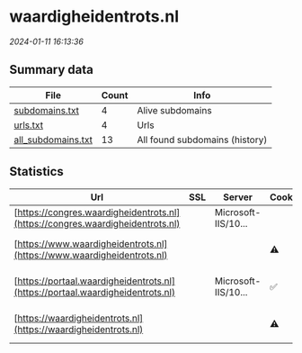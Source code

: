 # waardigheidentrots.nl
*2024-01-11 16:13:36*
## Summary data
| File       | Count | Info |
|------------|-------|------|
|[subdomains.txt](/data/waardigheidentrots.nl/subdomains.txt)|4|Alive subdomains|
|[urls.txt](/data/waardigheidentrots.nl/urls.txt)|4|Urls|
|[all_subdomains.txt](/data/waardigheidentrots.nl/all_subdomains.txt)|13|All found subdomains (history)|
## Statistics
| Url | SSL | Server | Cookie | HSTS | CSP | XFO | XXP | RP | Tech |Title |
|------------|-------|------|------|------|------|------|------|------|------|------|
|[https://congres.waardigheidentrots.nl](https://congres.waardigheidentrots.nl)| |Microsoft-IIS/10...| |:white_check_mark: | |:white_check_mark: |:white_check_mark: |:white_check_mark: |IIS:10.0 Windows...|Document Moved|
|[https://www.waardigheidentrots.nl](https://www.waardigheidentrots.nl)| ||:warning: |:white_check_mark: | |:white_check_mark: |:white_check_mark: |:white_check_mark: |Azure Azure Fron...|Waardigheid en t...|
|[https://portaal.waardigheidentrots.nl](https://portaal.waardigheidentrots.nl)| |Microsoft-IIS/10...|:white_check_mark: |:white_check_mark: |:warning: | | |:white_check_mark: |Azure HSTS IIS:1...|Waardigheid en t...|
|[https://waardigheidentrots.nl](https://waardigheidentrots.nl)| ||:warning: |:white_check_mark: | |:white_check_mark: |:white_check_mark: |:white_check_mark: |Azure Azure Fron...||